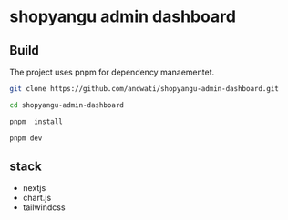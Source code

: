 # shopyangu admin dashboard

## Build
The project uses  pnpm for dependency manaementet.

```sh
git clone https://github.com/andwati/shopyangu-admin-dashboard.git
```

```sh
cd shopyangu-admin-dashboard
```

```sh
pnpm  install
```

```sh
pnpm dev
```

## stack

- nextjs
- chart.js
- tailwindcss